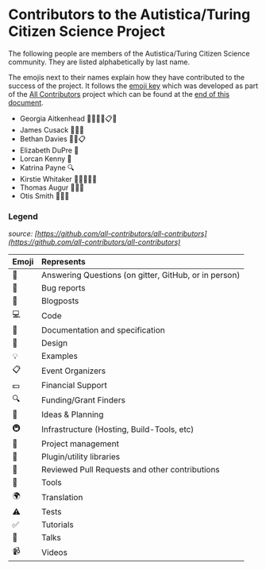 # Contributors to the Autistica/Turing Citizen Science Project

The following people are members of the Autistica/Turing Citizen Science community.
They are listed alphabetically by last name.

The emojis next to their names explain how they have contributed to the success of the project.
It follows the [emoji key](https://github.com/all-contributors/all-contributors#emoji-key) which was developed as part of the [All Contributors](https://github.com/all-contributors/all-contributors) project which can be found at the [end of this document](#legend).

* Georgia Aitkenhead 📖🤔📆👀📋📢
* James Cusack 🤔👀📢
* Bethan Davies 🤔👀📋
* Elizabeth DuPre 📖
* Lorcan Kenny 👀
* Katrina Payne 🔍
* Kirstie Whitaker 📖🤔📆👀📢
* Thomas Augur 💬🎨🤔
* Otis Smith 💬🎨🤔 

### Legend

*source:
[https://github.com/all-contributors/all-contributors](https://github.com/all-contributors/all-contributors)*

| Emoji | Represents                                             |
|:------|:-------------------------------------------------------|
| 💬    | Answering Questions (on gitter, GitHub, or in person) |
| 🐛    | Bug reports                                           |
| 📝    | Blogposts                                             |
| 💻    | Code                                                  |
| 📖    | Documentation and specification                       |
| 🎨    | Design                                                |
| 💡    | Examples                                              |
| 📋    | Event Organizers                                      |
| 💵    | Financial Support                                     |
| 🔍    | Funding/Grant Finders                                |
| 🤔    | Ideas & Planning                                     |
| 🚇    | Infrastructure (Hosting, Build-Tools, etc)           |
| 📆    | Project management
| 🔌    | Plugin/utility libraries                             |
| 👀    | Reviewed Pull Requests and other contributions       |
| 🔧    | Tools                                                |
| 🌍    | Translation                                          |
| ⚠️    | Tests                                                |
| ✅     | Tutorials                                           |
| 📢    | Talks                                                |
| 📹    | Videos                                               |

